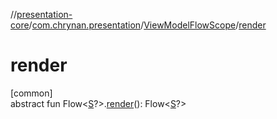 //[presentation-core](../../../index.md)/[com.chrynan.presentation](../index.md)/[ViewModelFlowScope](index.md)/[render](render.md)

# render

[common]\
abstract fun Flow&lt;[S](index.md)?&gt;.[render](render.md)(): Flow&lt;[S](index.md)?&gt;
